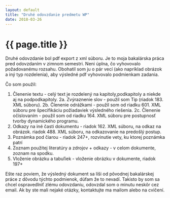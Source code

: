 ```yaml
---
layout: default
title: "Druhé odovzdanie predmetu WP"
date: 2018-03-26
---
```


<h1>{{ page.title }}</h1>

Druhé odovzdanie bol pdf export z xml súboru. Je to moja bakalárska práca pred odovzdaním v zimnom semestri. Neni úplna, čo vyhovovalo požadovanému rozsahu. Obohatil som ju o pár vecí (ako napríklad obrázok a iný typ rozdelenia), aby výsledné pdf vyhovovalo podmienkam zadania.

Čo som použil:
1.  Členenie textu - celý text je rozdelený na kapitoly,podkapitoly a niekde aj na podpodkapitoly.
2a. Zvýraznenie slov - použil som Tip (riadok 183. XML súboru).
2b. Členenie odrážkami - použil som od riadku 601. XML súboru pre špecifikáciu požiadaviek výsledného riešenia.
2c. Členenie očíslovaním - použil som od riadku 164. XML súboru pre postupnosť tvorby dynamického programu.
3.  Odkazy na iné časti dokumentu - riadok 162. XML súboru, na odkaz na obrázok. 
                                    riadok 488. XML súboru, na odkazovanie na predošlý postup.
4.  Poznámka pod čiarou - riadok 247+, rozvinutie vety, ku ktorej poznámka patrí
5.  Zoznam použitej literatúry a zdrojov + odkazy - v celom dokumente, zoznam na spodku.
6.  Vloženie obrázku a tabuľiek - vloženie obrázku v dokumente, riadok 197+

Ešte raz poviem, že výsledný dokument sa líši od pôvodnej bakalárskej práce z dôvodu týchto podmienok, dúfam že to nevadí. Takisto by som sa chcel ospravedlniť zlému odovzdaniu, odovzdal som o minutu neskôr cez email.
Ak by ste mali nejaké otázky, kontaktujte ma mailom alebo na cvičení.

